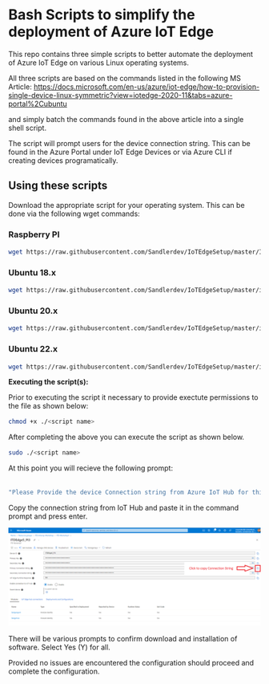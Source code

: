 # Bash Scripts to simplify the deployment of Azure IoT Edge

This repo contains three simple scripts to better automate the deployment of Azure IoT Edge on various Linux operating systems.

All three scripts are based on the commands listed in the following MS Article: 
https://docs.microsoft.com/en-us/azure/iot-edge/how-to-provision-single-device-linux-symmetric?view=iotedge-2020-11&tabs=azure-portal%2Cubuntu

and simply batch the commands found in the above article into a single shell script.  

The script will prompt users for the device connection string. This can be found in the Azure Portal under IoT Edge Devices or via Azure CLI if creating devices programatically. 

## Using these scripts

Download the appropriate script for your operating system. This can be done via the following wget commands:

### Raspberry PI

```bash
wget https://raw.githubusercontent.com/Sandlerdev/IoTEdgeSetup/master/IoTEdgeSetup_PI.sh
```

### Ubuntu 18.x

```bash
wget https://raw.githubusercontent.com/Sandlerdev/IoTEdgeSetup/master/ioTEdgeSetup_ubuntu18.sh
```

### Ubuntu 20.x

```bash
wget https://raw.githubusercontent.com/Sandlerdev/IoTEdgeSetup/master/ioTEdgeSetup_ubuntu20.sh
```

### Ubuntu 22.x

```bash
wget https://raw.githubusercontent.com/Sandlerdev/IoTEdgeSetup/master/ioTEdgeSetup_ubuntu22.sh
```


**Executing the script(s):**

Prior to executing the script it necessary to provide exectute permissions to the file as shown below:



```bash
chmod +x ./<script name>
```
After completing the above you can execute the script as shown below.

```bash
sudo ./<script name>
```

At this point you will recieve the following prompt:

```bash

"Please Provide the device Connection string from Azure IoT Hub for this device."

```

Copy the connection string from IoT Hub and paste it in the command prompt and press enter. 

![constring](./images/connectionString.png)

There will be various prompts to confirm download and installation of software.  Select Yes (Y) for all.

Provided no issues are encountered the configuration should proceed and complete the configuration.
